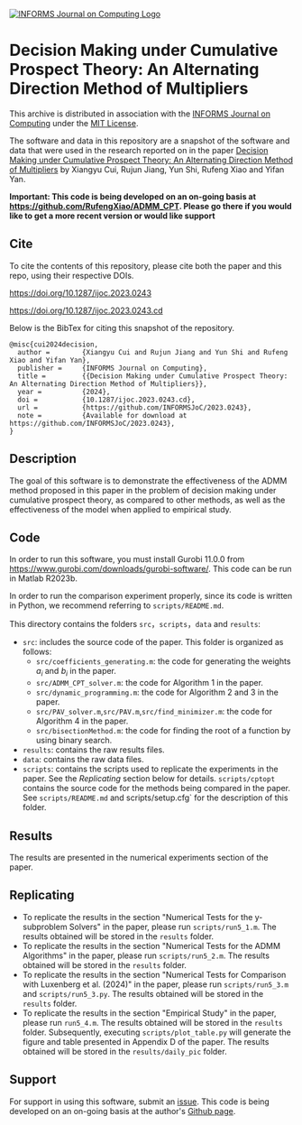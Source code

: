 [![INFORMS Journal on Computing Logo](https://INFORMSJoC.github.io/logos/INFORMS_Journal_on_Computing_Header.jpg)](https://pubsonline.informs.org/journal/ijoc)

# Decision Making under Cumulative Prospect Theory: An Alternating Direction Method of Multipliers

This archive is distributed in association with the [INFORMS Journal on Computing](https://pubsonline.informs.org/journal/ijoc) under the [MIT License](LICENSE).

The software and data in this repository are a snapshot of the software and data that were used in the research reported on in the paper [Decision Making under Cumulative Prospect Theory: An Alternating Direction Method of Multipliers](https://doi.org/10.1287/ijoc.2023.0243) by Xiangyu Cui, Rujun Jiang, Yun Shi, Rufeng Xiao and Yifan Yan.

**Important: This code is being developed on an on-going basis at https://github.com/RufengXiao/ADMM_CPT. Please go there if you would like to get a more recent version or would like support**

## Cite

To cite the contents of this repository, please cite both the paper and this repo, using their respective DOIs.

https://doi.org/10.1287/ijoc.2023.0243

https://doi.org/10.1287/ijoc.2023.0243.cd

Below is the BibTex for citing this snapshot of the repository.

```
@misc{cui2024decision,
  author =        {Xiangyu Cui and Rujun Jiang and Yun Shi and Rufeng Xiao and Yifan Yan},
  publisher =     {INFORMS Journal on Computing},
  title =         {{Decision Making under Cumulative Prospect Theory: An Alternating Direction Method of Multipliers}}, 
  year =          {2024},
  doi =           {10.1287/ijoc.2023.0243.cd},
  url =           {https://github.com/INFORMSJoC/2023.0243},
  note =          {Available for download at https://github.com/INFORMSJoC/2023.0243},  
}
```

## Description
The goal of this software is to demonstrate the effectiveness of the ADMM method proposed in this paper in the problem of decision making under cumulative prospect theory, as compared to other methods, as well as the effectiveness of the model when applied to empirical study.

## Code
In order to run this software, you must install Gurobi 11.0.0 from https://www.gurobi.com/downloads/gurobi-software/. This code can be run in Matlab R2023b.

In order to run the comparison experiment properly, since its code is written in Python, we recommend referring to `scripts/README.md`.

This directory contains the folders `src`，`scripts`，`data` and `results`:
* `src`: includes the source code of the paper. This folder is organized as follows:
  * `src/coefficients_generating.m`: the code for generating the weights $a_i$ and $b_i$ in the paper.
  * `src/ADMM_CPT_solver.m`: the code for Algorithm 1 in the paper.
  * `src/dynamic_programming.m`: the code for Algorithm 2 and 3 in the paper.
  * `src/PAV_solver.m`,`src/PAV.m`,`src/find_minimizer.m`: the code for Algorithm 4 in the paper.
  * `src/bisectionMethod.m`: the code for finding the root of a function by using binary search.
* `results`: contains the raw results files.
* `data`: contains the raw data files.
* `scripts`: contains the scripts used to replicate the experiments in the paper. See the *Replicating* section below for details. `scripts/cptopt` contains the source code for the methods being compared in the paper. See `scripts/README.md` and scripts/setup.cfg` for the description of this folder.

## Results

The results are presented in the numerical experiments section of the paper.

## Replicating

* To replicate the results in the section "Numerical Tests for the y-subproblem Solvers" in the paper, please run `scripts/run5_1.m`. The results obtained will be stored in the `results` folder.
* To replicate the results in the section "Numerical Tests for the ADMM Algorithms" in the paper, please run `scripts/run5_2.m`. The results obtained will be stored in the `results` folder.
* To replicate the results in the section "Numerical Tests for Comparison with Luxenberg et al. (2024)" in the paper, please run `scripts/run5_3.m` and `scripts/run5_3.py`. The results obtained will be stored in the `results` folder.
* To replicate the results in the section "Empirical Study" in the paper, please run `run5_4.m`. The results obtained will be stored in the `results` folder. Subsequently, executing `scripts/plot_table.py` will generate the figure and table presented in Appendix D of the paper. The results obtained will be stored in the `results/daily_pic` folder.

## Support

For support in using this software, submit an [issue](https://github.com/RufengXiao/ADMM_CPT/issues/new). This code is being developed on an on-going basis at the author's [Github page](https://github.com/RufengXiao/ADMM_CPT).
